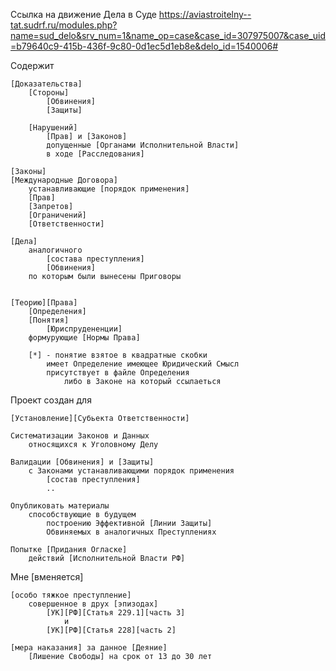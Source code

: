 Ссылка на движение Дела в Суде
	https://aviastroitelny--tat.sudrf.ru/modules.php?name=sud_delo&srv_num=1&name_op=case&case_id=307975007&case_uid=b79640c9-415b-436f-9c80-0d1ec5d1eb8e&delo_id=1540006#


Содержит

	[Доказательства]
		[Стороны]
			[Обвинения]
			[Защиты]
	
		[Нарушений] 
			[Прав] и [Законов]
			допущенные [Органами Исполнительной Власти]
			в ходе [Расследования]

	[Законы]
	[Международные Договора]
		устанавливающие [порядок применения]
		[Прав]
		[Запретов]
		[Ограничений]
		[Ответственности]

	[Дела]
		аналогичного 
			[состава преступления]
			[Обвинения]
		по которым были вынесены Приговоры


	[Теорию][Права]
		[Определения]
		[Понятия]
			[Юриспрудененции]
		формурующие [Нормы Права]

		[*] - понятие взятое в квадратные скобки 
			имеет Определение имеющее Юридический Смысл
			присутствует в файле Определения
				либо в Законе на который ссылаеться
			



Проект создан для 

	[Установление][Субьекта Ответственности]

	Систематизации Законов и Данных 
		относящихся к Уголовному Делу
			
	Валидации [Обвинения] и [Защиты]
		с Законами устанавливающими порядок применения 
			[состав преступления]
			..

	Опубликовать материалы 
		способствующие в будущем 
			построению Эффективной [Линии Защиты]
			Обвиняемых в аналогичных Преступлениях

	Попытке [Придания Огласке]
		действий [Исполнительной Власти РФ]




Мне [вменяется] 

	[особо тяжкое преступление] 
		cовершенное в друх [эпизодах]	
			[УК][РФ][Статья 229.1][часть 3] 
				и 
			[УК][РФ][Статья 228][часть 2]

	[мера наказания] за данное [Деяние] 
		[Лишение Свободы] на срок от 13 до 30 лет
